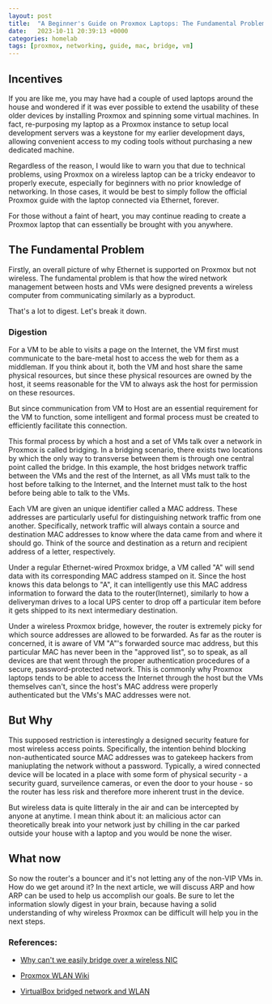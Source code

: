 ```yaml
---
layout: post
title:  "A Beginner's Guide on Proxmox Laptops: The Fundamental Problem"
date:   2023-10-11 20:39:13 +0000
categories: homelab
tags: [proxmox, networking, guide, mac, bridge, vm]
---
```


## Incentives

If you are like me, you may have had a couple of used laptops around the house and wondered if it was ever possible to extend the usability of these older devices by installing Proxmox and spinning some virtual machines. In fact, re-purposing my laptop as a Proxmox instance to setup local development servers was a keystone for my earlier development days, allowing convenient access to my coding tools without purchasing a new dedicated machine.

Regardless of the reason, I would like to warn you that due to technical problems, using Proxmox on a wireless laptop can be a tricky endeavor to properly execute, especially for beginners with no prior knowledge of networking. In those cases, it would be best to simply follow the official Proxmox guide with the laptop connected via Ethernet, forever.

For those without a faint of heart, you may continue reading to create a Proxmox laptop that can essentially be brought with you anywhere.

## The Fundamental Problem

Firstly, an overall picture of why Ethernet is supported on Proxmox but not wireless. The fundamental problem is that how the wired network management between hosts and VMs were designed prevents a wireless computer from communicating similarly as a byproduct. 

That's a lot to digest. Let's break it down.

### Digestion

For a VM to be able to visits a page on the Internet, the VM first must communicate to the bare-metal host to access the web for them as a middleman. If you think about it, both the VM and host share the same physical resources, but since these physical resources are owned by the host, it seems reasonable for the VM to always ask the host for permission on these resources.

But since communication from VM to Host are an essential requirement for the VM to function, some intelligent and formal process must be created to efficiently facilitate this connection. 

This formal process by which a host and a set of VMs talk over a network in Proxmox is called bridging. In a bridging scenario, there exists two locations by which the only way to transverse between them is through one central point called the bridge. In this example, the host bridges network traffic between the VMs and the rest of the Internet, as all VMs must talk to the host before talking to the Internet, and the Internet must talk to the host before being able to talk to the VMs. 

Each VM are given an unique identifier called a MAC address. These addresses are particularly useful for distinguishing network traffic from one another. Specifically, network traffic will always contain a source and destination MAC addresses to know where the data came from and where it should go. Think of the source and destination as a return and recipient address of a letter, respectively. 

Under a regular Ethernet-wired Proxmox bridge, a VM called "A" will send data with its corresponding MAC address stamped on it. Since the host knows this data belongs to "A", it can intelligently use this MAC address information to forward the data to the router(Internet), similarly to how a deliveryman drives to a local UPS center to drop off a particular item before it gets shipped to its next intermediary destination.  

Under a wireless Proxmox bridge, however, the router is extremely picky for which source addresses are allowed to be forwarded. As far as the router is concerned, it is aware of VM "A"'s forwarded source mac address, but this particular MAC has never been in the "approved list", so to speak, as all devices are that went through the proper authentication procedures of a secure, password-protected network. This is commonly why Proxmox laptops tends to be able to access the Internet through the host but the VMs themselves can't, since the host's MAC address were properly authenticated but the VMs's MAC addresses were not.

## But Why

This supposed restriction is interestingly a designed security feature for most wireless access points. Specifically, the intention behind blocking non-authenticated source MAC addresses was to gatekeep hackers from maniuplating the network without a password. Typically, a wired connected device will be  located in a place with some form of physical security - a security guard, surveilence cameras, or even the door to your house - so the router has less risk and therefore more inherent trust in the device. 

But wireless data is quite litteraly in the air and can be intercepted by anyone at anytime. I mean think about it: an malicious actor can theoretically break into your network just by chilling in the car parked outside your house with a laptop and you would be none the wiser. 

## What now
So now the router's a bouncer and it's not letting any of the non-VIP VMs in. How do we get around it? In the next article, we will discuss ARP and how ARP can be used to help us accomplish our goals. Be sure to let the information slowly digest in your brain, because having a solid understanding of why wireless Proxmox can be difficult will help you in the next steps.

### References:

* [Why can't we easily bridge over a wireless NIC](https://unix.stackexchange.com/questions/444960/why-cant-we-easily-bridge-over-a-wireless-nic)

* [Proxmox WLAN Wiki](https://pve.proxmox.com/wiki/WLAN)

* [VirtualBox bridged network and WLAN](http://nullroute.lt/~grawity/journal-2011.html#post:20110826)